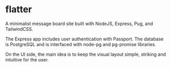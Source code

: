 # flatter

A minimalist message board site built with NodeJS, Express, Pug, and TailwindCSS.

The Express app includes user authentication with Passport. The database is PostgreSQL and is interfaced with node-pg and pg-promise libraries.

On the UI side, the main idea is to keep the visual layout simple, striking and intuitive for the user.
